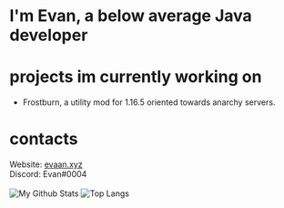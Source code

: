 # I'm Evan, a below average Java developer
# projects im currently working on
 - Frostburn, a utility mod for 1.16.5 oriented towards anarchy servers.
# contacts
Website: [evaan.xyz](https://evaan.xyz)  
Discord: Evan#0004
<br/><br/>
![My Github Stats](https://github-readme-stats.vercel.app/api?username=evaan&show_icons=true&theme=dark)
![Top Langs](https://github-readme-stats.vercel.app/api/top-langs/?username=evaan&theme=dark&layout=compact)
